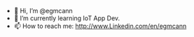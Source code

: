 - 👋 Hi, I’m @egmcann
- 🌱 I’m currently learning IoT App Dev.
- 📫 How to reach me: http://www.Linkedin.com/en/egmcann

<!---
egmcann/egmcann is a ✨ special ✨ repository because its `README.md` (this file) appears on your GitHub profile.
You can click the Preview link to take a look at your changes.
--->
